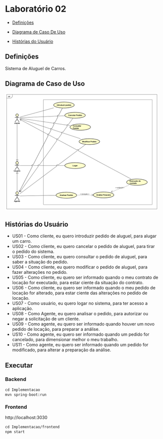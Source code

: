 # Laboratório 02

- [Definições](#definições)

- [Diagrama de Caso De Uso](#diagrama-de-caso-de-uso)

- [Histórias do Usuário](#histórias-do-usuário)

## Definições

Sistema de Aluguel de Carros.

## Diagrama de Caso de Uso

![Diagrama_CasoDeUso](./projeto/Print%20-%20Diagrama%20de%20Caso%20de%20Uso.png)

## Histórias do Usuário

* US01 - Como cliente, eu quero introduzir pedido de aluguel, para alugar um carro.
* US02 - Como cliente, eu quero cancelar o pedido de aluguel, para tirar o pedido do sistema.
* US03 - Como cliente, eu quero consultar o pedido de aluguel, para saber a situação do pedido.
* US04 - Como cliente, eu quero modificar o pedido de aluguel, para fazer alterações no pedido.
* US05 - Como cliente, eu quero ser informado quando o meu contrato de locação for executado, para estar ciente da situação do contrato.
* US06 - Como cliente, eu quero ser informado quando o meu pedido de locação for alterado, para estar ciente das alterações no pedido de locação.
* US07 - Como usuário, eu quero logar no sistema, para ter acesso a aplicação.
* US08 - Como Agente, eu quero analisar o pedido, para autorizar ou negar a solicitação de um cliente.
* US09 - Como agente, eu quero ser informado quando houver um novo pedido de locação, para preparar a análise.
* US10 - Como agente, eu quero ser informado quando um pedido for cancelado, para dimensionar melhor o meu trabalho.
* US11 - Como agente, eu quero ser informado quando um pedido for modificado, para alterar a preparação da análise.

## Executar

### Backend

```
cd Implementacao 
mvn spring-boot:run
```

### Frontend

http://localhost:3030

```
cd Implementacao/frontend
npm start
```